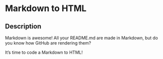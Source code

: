 # Markdown to HTML

## Description
Markdown is awesome! All your README.md are made in Markdown, but do you know how GitHub are rendering them?

It’s time to code a Markdown to HTML!